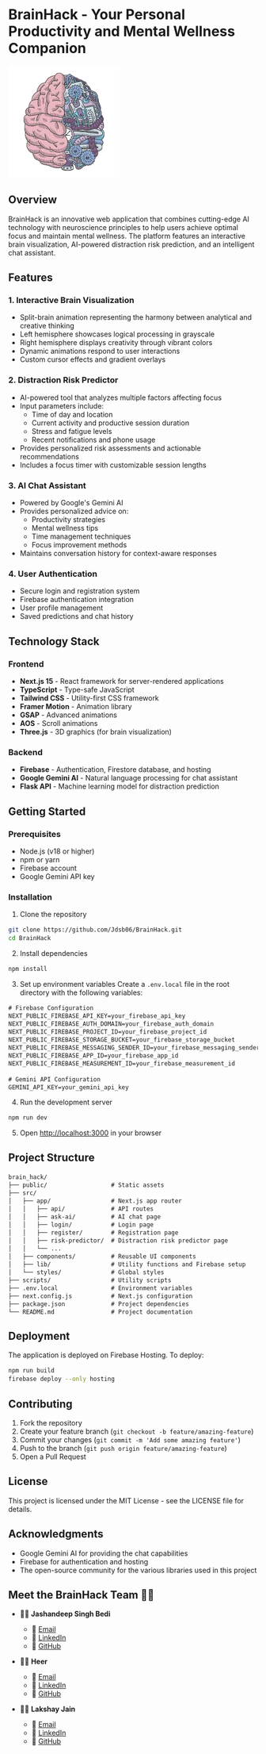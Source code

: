 # BrainHack - Your Personal Productivity and Mental Wellness Companion

![BrainHack Logo](public/logo.png)

## Overview

BrainHack is an innovative web application that combines cutting-edge AI technology with neuroscience principles to help users achieve optimal focus and maintain mental wellness. The platform features an interactive brain visualization, AI-powered distraction risk prediction, and an intelligent chat assistant.

## Features

### 1. Interactive Brain Visualization
- Split-brain animation representing the harmony between analytical and creative thinking
- Left hemisphere showcases logical processing in grayscale
- Right hemisphere displays creativity through vibrant colors
- Dynamic animations respond to user interactions
- Custom cursor effects and gradient overlays

### 2. Distraction Risk Predictor
- AI-powered tool that analyzes multiple factors affecting focus
- Input parameters include:
  - Time of day and location
  - Current activity and productive session duration
  - Stress and fatigue levels
  - Recent notifications and phone usage
- Provides personalized risk assessments and actionable recommendations
- Includes a focus timer with customizable session lengths

### 3. AI Chat Assistant
- Powered by Google's Gemini AI
- Provides personalized advice on:
  - Productivity strategies
  - Mental wellness tips
  - Time management techniques
  - Focus improvement methods
- Maintains conversation history for context-aware responses

### 4. User Authentication
- Secure login and registration system
- Firebase authentication integration
- User profile management
- Saved predictions and chat history

## Technology Stack

### Frontend
- **Next.js 15** - React framework for server-rendered applications
- **TypeScript** - Type-safe JavaScript
- **Tailwind CSS** - Utility-first CSS framework
- **Framer Motion** - Animation library
- **GSAP** - Advanced animations
- **AOS** - Scroll animations
- **Three.js** - 3D graphics (for brain visualization)

### Backend
- **Firebase** - Authentication, Firestore database, and hosting
- **Google Gemini AI** - Natural language processing for chat assistant
- **Flask API** - Machine learning model for distraction prediction

## Getting Started

### Prerequisites
- Node.js (v18 or higher)
- npm or yarn
- Firebase account
- Google Gemini API key

### Installation

1. Clone the repository
```bash
git clone https://github.com/Jdsb06/BrainHack.git
cd BrainHack
```

2. Install dependencies
```bash
npm install
```

3. Set up environment variables
Create a `.env.local` file in the root directory with the following variables:
```
# Firebase Configuration
NEXT_PUBLIC_FIREBASE_API_KEY=your_firebase_api_key
NEXT_PUBLIC_FIREBASE_AUTH_DOMAIN=your_firebase_auth_domain
NEXT_PUBLIC_FIREBASE_PROJECT_ID=your_firebase_project_id
NEXT_PUBLIC_FIREBASE_STORAGE_BUCKET=your_firebase_storage_bucket
NEXT_PUBLIC_FIREBASE_MESSAGING_SENDER_ID=your_firebase_messaging_sender_id
NEXT_PUBLIC_FIREBASE_APP_ID=your_firebase_app_id
NEXT_PUBLIC_FIREBASE_MEASUREMENT_ID=your_firebase_measurement_id

# Gemini API Configuration
GEMINI_API_KEY=your_gemini_api_key
```

4. Run the development server
```bash
npm run dev
```

5. Open [http://localhost:3000](http://localhost:3000) in your browser

## Project Structure

```
brain_hack/
├── public/                  # Static assets
├── src/
│   ├── app/                 # Next.js app router
│   │   ├── api/             # API routes
│   │   ├── ask-ai/          # AI chat page
│   │   ├── login/           # Login page
│   │   ├── register/        # Registration page
│   │   ├── risk-predictor/  # Distraction risk predictor page
│   │   └── ...
│   ├── components/          # Reusable UI components
│   ├── lib/                 # Utility functions and Firebase setup
│   └── styles/              # Global styles
├── scripts/                 # Utility scripts
├── .env.local               # Environment variables
├── next.config.js           # Next.js configuration
├── package.json             # Project dependencies
└── README.md                # Project documentation
```

## Deployment

The application is deployed on Firebase Hosting. To deploy:

```bash
npm run build
firebase deploy --only hosting
```

## Contributing

1. Fork the repository
2. Create your feature branch (`git checkout -b feature/amazing-feature`)
3. Commit your changes (`git commit -m 'Add some amazing feature'`)
4. Push to the branch (`git push origin feature/amazing-feature`)
5. Open a Pull Request

## License

This project is licensed under the MIT License - see the LICENSE file for details.

## Acknowledgments

- Google Gemini AI for providing the chat capabilities
- Firebase for authentication and hosting
- The open-source community for the various libraries used in this project


## Meet the BrainHack Team 🧠✨

- 👨‍💻 **Jashandeep Singh Bedi**  
  - 📧 [Email](mailto:jashandeepsingh.b@iiitb.ac.in)  
  - 🔗 [LinkedIn](https://linkedin.com/in/jdsb06)  
  - 🐙 [GitHub](https://github.com/Jdsb06)

- 👩‍💻 **Heer**  
  - 📧 [Email](mailto:heer@iiitb.ac.in)
  - 🔗 [LinkedIn](https://linkedin.com/in/heer-grover)  
  - 🐙 [GitHub](https://github.com/Heer-create-lgtm)

- 👨‍💻 **Lakshay Jain**  
  - 📧 [Email](mailto:lakshya.jain@iiitb.ac.in)
  - 🔗 [LinkedIn](https://linkedin.com/in/lakshayjain)  
  - 🐙 [GitHub](https://github.com/anonymousz77)


